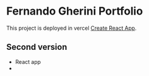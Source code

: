 # Fernando Gherini Portfolio 

This project is deployed in vercel [Create React App](https://fgherini.com).

## Second version

- React app 
- 